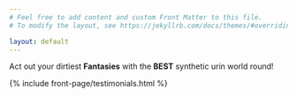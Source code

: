 ```yaml
---
# Feel free to add content and custom Front Matter to this file.
# To modify the layout, see https://jekyllrb.com/docs/themes/#overriding-theme-defaults

layout: default
---
```


Act out your dirtiest __Fantasies__ with the __BEST__ synthetic urin world round!

{% include front-page/testimonials.html %}

